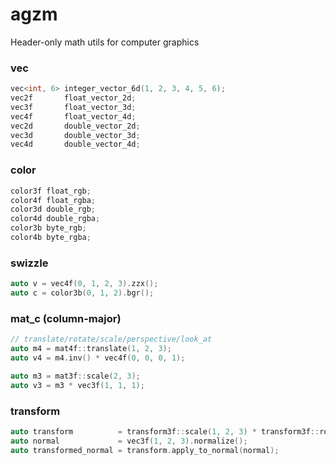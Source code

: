 # agzm

Header-only math utils for computer graphics

### vec

```cpp
vec<int, 6> integer_vector_6d(1, 2, 3, 4, 5, 6);
vec2f       float_vector_2d;
vec3f       float_vector_3d;
vec4f       float_vector_4d;
vec2d       double_vector_2d;
vec3d       double_vector_3d;
vec4d       double_vector_4d;
```

### color

```cpp
color3f float_rgb;
color4f float_rgba;
color3d double_rgb;
color4d double_rgba;
color3b byte_rgb;
color4b byte_rgba;
```

### swizzle

```cpp
auto v = vec4f(0, 1, 2, 3).zzx();
auto c = color3b(0, 1, 2).bgr();
```

### mat_c (column-major)

```cpp
// translate/rotate/scale/perspective/look_at
auto m4 = mat4f::translate(1, 2, 3);
auto v4 = m4.inv() * vec4f(0, 0, 0, 1);

auto m3 = mat3f::scale(2, 3);
auto v3 = m3 * vec3f(1, 1, 1);
```

### transform

```cpp
auto transform          = transform3f::scale(1, 2, 3) * transform3f::rotate_x(PI_f / 2);
auto normal             = vec3f(1, 2, 3).normalize();
auto transformed_normal = transform.apply_to_normal(normal);
```

